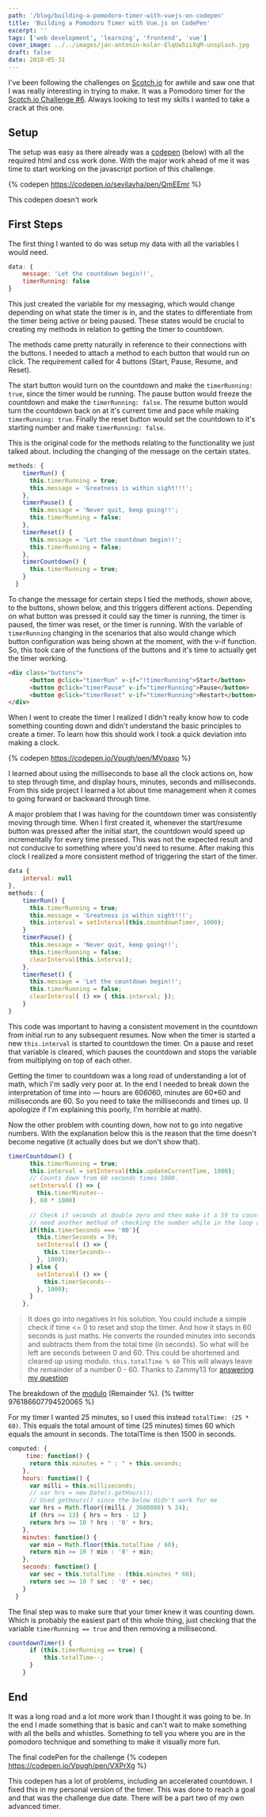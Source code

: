 ```yaml
---
path: '/blog/building-a-pomodoro-timer-with-vuejs-on-codepen'
title: 'Building a Pomodoro Timer with Vue.js on CodePen'
excerpt: ''
tags: ['web development', 'learning', 'frontend', 'vue']
cover_image: ../../images/jan-antonin-kolar-ElqUw5iiXqM-unsplash.jpg
draft: false
date: 2018-05-31
---
```


I've been following the challenges on [Scotch.io](https://scotch.io) for awhile and saw one that I was really interesting in trying to make. It was a Pomodoro timer for the [Scotch.io Challenge #6](https://scotch.io/tutorials/code-challenge-6-build-a-pomodoro-timer). Always looking to test my skills I wanted to take a crack at this one.

## Setup
The setup was easy as there already was a [codepen](https://codepen.io/sevilayha/pen/QmEEmr) (below) with all the required html and css work done. With the major work ahead of me it was time to start working on the javascript portion of this challenge.

{% codepen https://codepen.io/sevilayha/pen/QmEEmr %}

This codepen doesn't work

## First Steps
The first thing I wanted to do was setup my data with all the variables I would need.

```javascript
data: {
    message: 'Let the countdown begin!!',
    timerRunning: false
}
```

This just created the variable for my messaging, which would change depending on what state the timer is in, and the states to differentiate from the timer being active or being paused. These states would be crucial to creating my methods in relation to getting the timer to countdown.

The methods came pretty naturally in reference to their connections with the buttons. I needed to attach a method to each button that would run on click. The requirement called for 4 buttons (Start, Pause, Resume, and Reset). 

The start button would turn on the countdown and make the `timerRunning: true`, since the timer would be running. The pause button would freeze the countdown and make the `timerRunning: false`. The resume button would turn the countdown back on at it's current time and pace while making `timerRunning: true`. Finally the reset button would set the countdown to it's starting number and make `timerRunning: false`.

This is the original code for the methods relating to the functionality we just talked about. Including the changing of the message on the certain states. 

```javascript
methods: {
    timerRun() {
      this.timerRunning = true;
      this.message = 'Greatness is within sight!!!';
    },
    timerPause() {
      this.message = 'Never quit, keep going!!';
      this.timerRunning = false;
    },
    timerReset() {
      this.message = 'Let the countdown begin!!';
      this.timerRunning = false;
    },
    timerCountdown() {
      this.timerRunning = true;
    }
  }
```

To change the message for certain steps I tied the methods, shown above, to the buttons, shown below, and this triggers different actions. Depending on what button was pressed it could say the timer is running, the timer is paused, the timer was reset, or the timer is running. With the variable of `timerRunning` changing in the scenarios that also would change which button configuration was being shown at the moment, with the v-if function. So, this took care of the functions of the buttons and it's time to actually get the timer working.

```html
<div class="buttons">
      <button @click="timerRun" v-if="!timerRunning">Start</button>
      <button @click="timerPause" v-if="timerRunning">Pause</button>
      <button @click="timerReset" v-if="timerRunning">Restart</button>
</div>
```

When I went to create the timer I realized I didn't really know how to code something counting down and didn't understand the basic principles to create a timer. To learn how this should work I took a quick deviation into making a clock.

{% codepen https://codepen.io/Vpugh/pen/MVpaxo %}

I learned about using the milliseconds to base all the clock actions on, how to step through time, and display hours, minutes, seconds and milliseconds. From this side project I learned a lot about time management when it comes to going forward or backward through time.

A major problem that I was having for the countdown timer was consistently moving through time. When I first created it, whenever the start/resume button was pressed after the initial start, the countdown would speed up incrementally for every time pressed. This was not the expected result and not conducive to something where you'd need to resume. After making this clock I realized a more consistent method of triggering the start of the timer.

```javascript
data {
    interval: null
},
methods: {
    timerRun() {
      this.timerRunning = true;
      this.message = 'Greatness is within sight!!!';
      this.interval = setInterval(this.countdownTimer, 1000);
    }
    timerPause() {
      this.message = 'Never quit, keep going!!';
      this.timerRunning = false;
      clearInterval(this.interval);
    },
    timerReset() {
      this.message = 'Let the countdown begin!!';
      this.timerRunning = false;
      clearInterval( () => { this.interval; });
    }
}
```

This code was important to having a consistent movement in the countdown from initial run to any subsequent resumes. Now when the timer is started a new `this.interval` is started to countdown the timer. On a pause and reset that variable is cleared, which pauses the countdown and stops the variable from multiplying on top of each other.

Getting the timer to countdown was a long road of understanding a lot of math, which I'm sadly very poor at. In the end I needed to break down the interpretation of time into — hours are 60*60*60, minutes are 60*60 and milliseconds are 60. So you need to take the milliseconds and times up. (I apologize if I'm explaining this poorly, I'm horrible at math).

Now the other problem with counting down, how not to go into negative numbers. With the explanation below this is the reason that the time doesn't become negative (it actually does but we don't show that). 

```javascript
timerCountdown() {
      this.timerRunning = true;
      this.interval = setInterval(this.updateCurrentTime, 1000);
      // Counts down from 60 seconds times 1000.
      setInterval( () => {
        this.timerMinutes--
      }, 60 * 1000)
      
      // Check if seconds at double zero and then make it a 59 to countdown from.
      // need another method of checking the number while in the loop and then adding a zero on the number under 10
      if(this.timerSeconds === '00'){
        this.timerSeconds = 59;
        setInterval( () => {
          this.timerSeconds--
        }, 1000);
      } else {
        setInterval( () => {
          this.timerSeconds--
        }, 1000);
      }
    },
```

>It does go into negatives in his solution. You could include a simple check if time <= 0 to reset and stop the timer. And how it stays in 60 seconds is just maths. He converts the rounded minutes into seconds and subtracts them from the total time (in seconds). So what will be left are seconds between 0 and 60.
This could be shortened and cleared up using modulo.
>`this.totalTime % 60`
>This will always leave the remainder of a number 0 - 60.
>Thanks to Zammy13 for [answering my question](https://scotch.io/bar-talk/build-a-pomodoro-timer-with-vuejs-solution-to-code-challenge-6#passing-timer-variables-and-methods-to-the-dom)

The breakdown of the [modulo](https://en.wikipedia.org/wiki/Modulo_operation) (Remainder %).
{% twitter 976186607794520065 %}

For my timer I wanted 25 minutes, so I used this instead `totalTime: (25 * 60)`. This equals the total amount of time (25 minutes) times 60 which equals the amount in seconds. The totalTime is then 1500 in seconds.

```javascript
computed: {
     time: function() {
      return this.minutes + " : " + this.seconds;
    },
    hours: function() {
      var milli = this.milliseconds;
      // var hrs = new Date().getHours();
      // Used getHours() since the below didn't work for me
      var hrs = Math.floor((milli / 3600000) % 24);
      if (hrs >= 13) { hrs = hrs - 12 }
      return hrs >= 10 ? hrs : '0' + hrs;
    },
    minutes: function() {
      var min = Math.floor(this.totalTime / 60);
      return min >= 10 ? min : '0' + min;
    },
    seconds: function() {
      var sec = this.totalTime - (this.minutes * 60);
      return sec >= 10 ? sec : '0' + sec;
    }
  }
``` 

The final step was to make sure that your timer knew it was counting down. Which is probably the easiest part of this whole thing, just checking that the variable `timerRunning == true` and then removing a millisecond.

```javascript
countdownTimer() {
      if (this.timerRunning == true) {
          this.totalTime--;
      }
    }
```

## End

It was a long road and a lot more work than I thought it was going to be. In the end I made something that is basic and can't wait to make something with all the bells and whistles. Something to tell you where you are in the pomodoro technique and something to make it visually more fun.

The final codePen for the challenge
{% codepen https://codepen.io/Vpugh/pen/VXPrXg %}

This codepen has a lot of problems, including an accelerated countdown. I fixed this in my personal version of the timer. This was done to reach a goal and that was the challenge due date. There will be a part two of my own advanced timer.